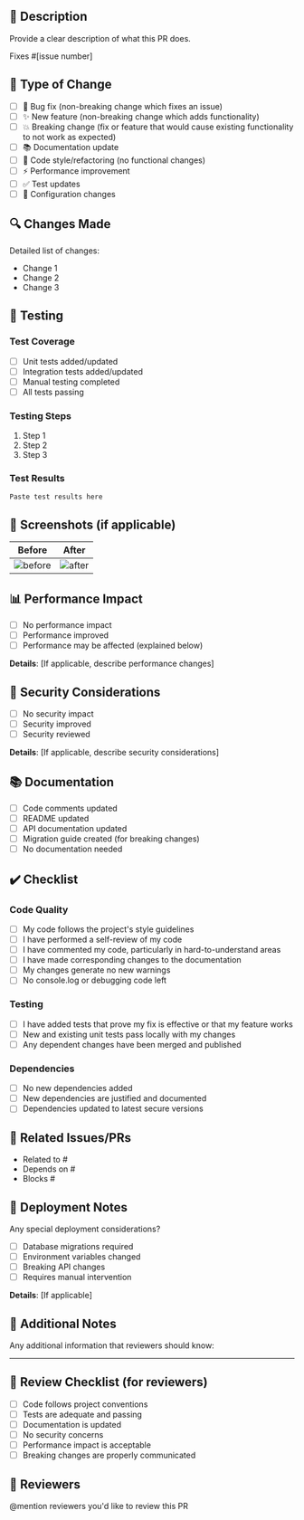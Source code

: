 ## 📝 Description

Provide a clear description of what this PR does.

Fixes #[issue number]

## 🎯 Type of Change

- [ ] 🐛 Bug fix (non-breaking change which fixes an issue)
- [ ] ✨ New feature (non-breaking change which adds functionality)
- [ ] 💥 Breaking change (fix or feature that would cause existing functionality to not work as expected)
- [ ] 📚 Documentation update
- [ ] 🎨 Code style/refactoring (no functional changes)
- [ ] ⚡ Performance improvement
- [ ] ✅ Test updates
- [ ] 🔧 Configuration changes

## 🔍 Changes Made

Detailed list of changes:

- Change 1
- Change 2
- Change 3

## 🧪 Testing

### Test Coverage

- [ ] Unit tests added/updated
- [ ] Integration tests added/updated
- [ ] Manual testing completed
- [ ] All tests passing

### Testing Steps

1. Step 1
2. Step 2
3. Step 3

### Test Results

```
Paste test results here
```

## 📸 Screenshots (if applicable)

| Before | After |
|--------|-------|
| ![before](url) | ![after](url) |

## 📊 Performance Impact

- [ ] No performance impact
- [ ] Performance improved
- [ ] Performance may be affected (explained below)

**Details**: [If applicable, describe performance changes]

## 🔐 Security Considerations

- [ ] No security impact
- [ ] Security improved
- [ ] Security reviewed

**Details**: [If applicable, describe security considerations]

## 📚 Documentation

- [ ] Code comments updated
- [ ] README updated
- [ ] API documentation updated
- [ ] Migration guide created (for breaking changes)
- [ ] No documentation needed

## ✔️ Checklist

### Code Quality

- [ ] My code follows the project's style guidelines
- [ ] I have performed a self-review of my code
- [ ] I have commented my code, particularly in hard-to-understand areas
- [ ] I have made corresponding changes to the documentation
- [ ] My changes generate no new warnings
- [ ] No console.log or debugging code left

### Testing

- [ ] I have added tests that prove my fix is effective or that my feature works
- [ ] New and existing unit tests pass locally with my changes
- [ ] Any dependent changes have been merged and published

### Dependencies

- [ ] No new dependencies added
- [ ] New dependencies are justified and documented
- [ ] Dependencies updated to latest secure versions

## 🔗 Related Issues/PRs

- Related to #
- Depends on #
- Blocks #

## 🚀 Deployment Notes

Any special deployment considerations?

- [ ] Database migrations required
- [ ] Environment variables changed
- [ ] Breaking API changes
- [ ] Requires manual intervention

**Details**: [If applicable]

## 📝 Additional Notes

Any additional information that reviewers should know:

---

## 👥 Review Checklist (for reviewers)

- [ ] Code follows project conventions
- [ ] Tests are adequate and passing
- [ ] Documentation is updated
- [ ] No security concerns
- [ ] Performance impact is acceptable
- [ ] Breaking changes are properly communicated

## 🙏 Reviewers

@mention reviewers you'd like to review this PR
